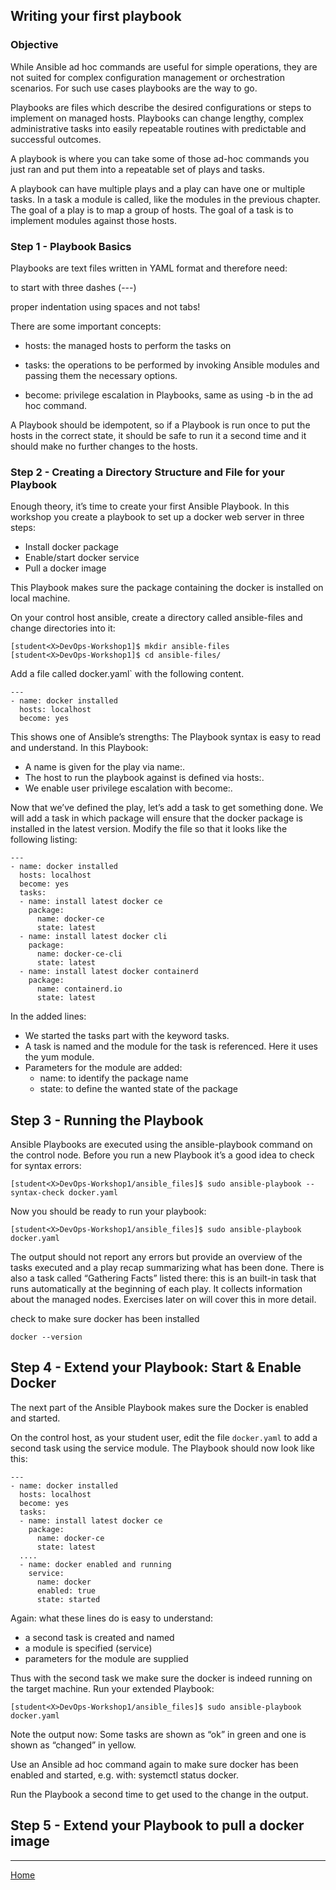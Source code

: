 ## Writing your first playbook


### Objective

While Ansible ad hoc commands are useful for simple operations, they are not suited for complex configuration management or orchestration scenarios. For such use cases playbooks are the way to go.

Playbooks are files which describe the desired configurations or steps to implement on managed hosts. Playbooks can change lengthy, complex administrative tasks into easily repeatable routines with predictable and successful outcomes.

A playbook is where you can take some of those ad-hoc commands you just ran and put them into a repeatable set of plays and tasks.

A playbook can have multiple plays and a play can have one or multiple tasks. In a task a module is called, like the modules in the previous chapter. The goal of a play is to map a group of hosts. The goal of a task is to implement modules against those hosts.

### Step 1 - Playbook Basics

Playbooks are text files written in YAML format and therefore need:

to start with three dashes (---)

proper indentation using spaces and not tabs!

There are some important concepts:

- hosts: the managed hosts to perform the tasks on

- tasks: the operations to be performed by invoking Ansible modules and passing them the necessary options.

- become: privilege escalation in Playbooks, same as using -b in the ad hoc command.

A Playbook should be idempotent, so if a Playbook is run once to put the hosts in the correct state, it should be safe to run it a second time and it should make no further changes to the hosts.


### Step 2 - Creating a Directory Structure and File for your Playbook

Enough theory, it’s time to create your first Ansible Playbook. In this workshop you create a playbook to set up a docker web server in three steps:

- Install docker package
- Enable/start docker service
- Pull a docker image

This Playbook makes sure the package containing the docker is installed on local machine.

On your control host ansible, create a directory called ansible-files and change directories into it:


```
[student<X>DevOps-Workshop1]$ mkdir ansible-files
[student<X>DevOps-Workshop1]$ cd ansible-files/
```

Add a file called docker.yaml` with the following content.

```
---
- name: docker installed
  hosts: localhost
  become: yes
```

This shows one of Ansible’s strengths: The Playbook syntax is easy to read and understand. In this Playbook:

- A name is given for the play via name:.
- The host to run the playbook against is defined via hosts:.
- We enable user privilege escalation with become:.

Now that we’ve defined the play, let’s add a task to get something done. We will add a task in which package will ensure that the docker package is installed in the latest version. Modify the file so that it looks like the following listing:

```
---
- name: docker installed
  hosts: localhost
  become: yes
  tasks:
  - name: install latest docker ce
    package:
      name: docker-ce
      state: latest
  - name: install latest docker cli
    package:
      name: docker-ce-cli
      state: latest
  - name: install latest docker containerd
    package:
      name: containerd.io
      state: latest      
```

In the added lines:

- We started the tasks part with the keyword tasks.
- A task is named and the module for the task is referenced. Here it uses the yum module.
- Parameters for the module are added:
  - name: to identify the package name
  - state: to define the wanted state of the package

## Step 3 - Running the Playbook

Ansible Playbooks are executed using the ansible-playbook command on the control node. Before you run a new Playbook it’s a good idea to check for syntax errors:


`[student<X>DevOps-Workshop1/ansible_files]$ sudo ansible-playbook --syntax-check docker.yaml`

Now you should be ready to run your playbook:

`[student<X>DevOps-Workshop1/ansible_files]$ sudo ansible-playbook docker.yaml`

The output should not report any errors but provide an overview of the tasks executed and a play recap summarizing what has been done. There is also a task called “Gathering Facts” listed there: this is an built-in task that runs automatically at the beginning of each play. It collects information about the managed nodes. Exercises later on will cover this in more detail.

check to make sure docker has been installed

`docker --version`

## Step 4 - Extend your Playbook: Start & Enable Docker

The next part of the Ansible Playbook makes sure the Docker is enabled and started.

On the control host, as your student user, edit the file `docker.yaml` to add a second task using the service module. The Playbook should now look like this:

```
---
- name: docker installed
  hosts: localhost
  become: yes
  tasks:
  - name: install latest docker ce
    package:
      name: docker-ce
      state: latest
  ....    
  - name: docker enabled and running
    service:
      name: docker
      enabled: true
      state: started      
```

Again: what these lines do is easy to understand:

- a second task is created and named
- a module is specified (service)
- parameters for the module are supplied

Thus with the second task we make sure the docker is indeed running on the target machine. Run your extended Playbook:

`[student<X>DevOps-Workshop1/ansible_files]$ sudo ansible-playbook docker.yaml`


Note the output now: Some tasks are shown as “ok” in green and one is shown as “changed” in yellow.

Use an Ansible ad hoc command again to make sure docker has been enabled and started, e.g. with: systemctl status docker.

Run the Playbook a second time to get used to the change in the output.


## Step 5 - Extend your Playbook to pull a docker image

___

[Home](../README.md)
